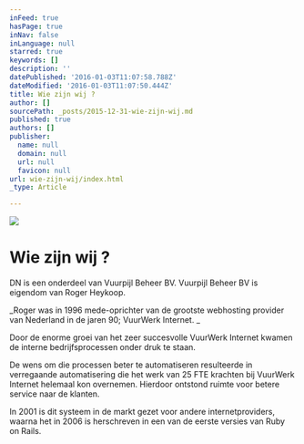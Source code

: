 ```yaml
---
inFeed: true
hasPage: true
inNav: false
inLanguage: null
starred: true
keywords: []
description: ''
datePublished: '2016-01-03T11:07:58.788Z'
dateModified: '2016-01-03T11:07:50.444Z'
title: Wie zijn wij ?
author: []
sourcePath: _posts/2015-12-31-wie-zijn-wij.md
published: true
authors: []
publisher:
  name: null
  domain: null
  url: null
  favicon: null
url: wie-zijn-wij/index.html
_type: Article

---
```

![](https://s3-us-west-2.amazonaws.com/the-grid-img/p/f6e94b0c39987b0840b0cb1ada7b56e48128e9d8.jpg)

# Wie zijn wij ?

DN is een onderdeel van Vuurpijl Beheer BV. Vuurpijl Beheer BV is eigendom van Roger Heykoop.

_Roger was in 1996 mede-oprichter van de grootste webhosting provider van Nederland in de jaren 90; VuurWerk Internet.  _

Door de enorme groei van het zeer succesvolle VuurWerk Internet kwamen de interne bedrijfsprocessen onder druk te staan. 

De wens om die processen beter te automatiseren resulteerde in verregaande automatisering die het werk van 25 FTE krachten bij VuurWerk Internet helemaal kon overnemen. Hierdoor ontstond ruimte voor betere service naar de klanten. 

In 2001 is dit systeem in de markt gezet voor andere internetproviders, waarna het in 2006 is herschreven in een van de eerste versies van Ruby on Rails.